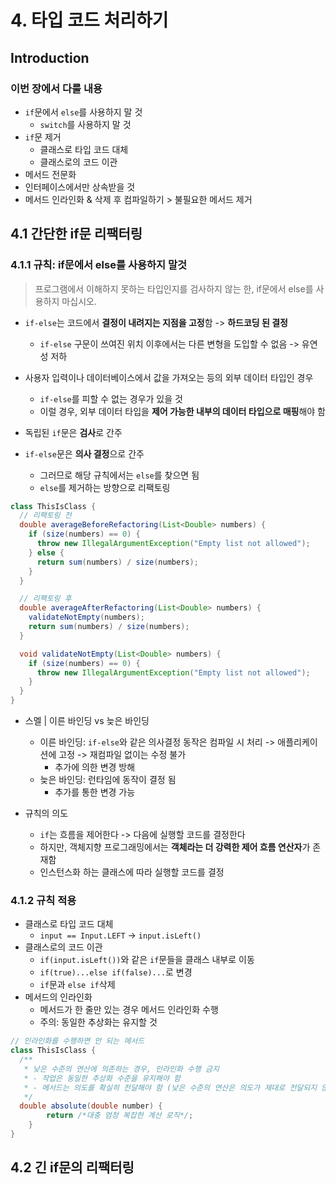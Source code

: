 # 4. 타입 코드 처리하기 
## Introduction 
### 이번 장에서 다룰 내용 
- `if`문에서 `else`를 사용하지 말 것 
  - `switch`를 사용하지 말 것
- `if`문 제거 
  - 클래스로 타입 코드 대체
  - 클래스로의 코드 이관 
- 메서드 전문화 
- 인터페이스에서만 상속받을 것 
- 메서드 인라인화 & 삭제 후 컴파일하기 > 불필요한 메서드 제거 

## 4.1 간단한 if문 리팩터링 
### 4.1.1 규칙: if문에서 else를 사용하지 말것 
> 프로그램에서 이해하지 못하는 타입인지를 검사하지 않는 한, if문에서 else를 사용하지 마십시오.

- `if-else`는 코드에서 **결정이 내려지는 지점을 고정**함 -> **하드코딩 된 결정**
  - `if-else` 구문이 쓰여진 위치 이후에서는 다른 변형을 도입할 수 없음 -> 유연성 저하


- 사용자 입력이나 데이터베이스에서 값을 가져오는 등의 외부 데이터 타입인 경우
  - `if-else`를 피할 수 없는 경우가 있을 것  
  - 이럴 경우, 외부 데이터 타입을 **제어 가능한 내부의 데이터 타입으로 매핑**해야 함 


- 독립된 `if`문은 **검사**로 간주


- `if-else`문은 **의사 결정**으로 간주
  - 그러므로 해당 규칙에서는 `else`를 찾으면 됨 
  - `else`를 제거하는 방향으로 리팩토링


```java
class ThisIsClass {
  // 리팩토링 전 
  double averageBeforeRefactoring(List<Double> numbers) {
    if (size(numbers) == 0) {
      throw new IllegalArgumentException("Empty list not allowed");
    } else {
      return sum(numbers) / size(numbers);
    }
  }

  // 리팩토링 후 
  double averageAfterRefactoring(List<Double> numbers) {
    validateNotEmpty(numbers);
    return sum(numbers) / size(numbers);
  }

  void validateNotEmpty(List<Double> numbers) {
    if (size(numbers) == 0) {
      throw new IllegalArgumentException("Empty list not allowed");
    }
  }
}
```

- 스멜 | 이른 바인딩 vs 늦은 바인딩 
  - 이른 바인딩: `if-else`와 같은 의사결정 동작은 컴파일 시 처리 -> 애플리케이션에 고정 -> 재컴파일 없이는 수정 불가
    - 추가에 의한 변경 방해 
  - 늦은 바인딩: 런타임에 동작이 결정 됨
    - 추가를 통한 변경 가능 


- 규칙의 의도  
  - `if`는 흐름을 제어한다 -> 다음에 실행할 코드를 결정한다 
  - 하지만, 객체지향 프로그래밍에서는 **객체라는 더 강력한 제어 흐름 연산자**가 존재함 
  - 인스턴스화 하는 클래스에 따라 실행할 코드를 결정 


### 4.1.2 규칙 적용
- 클래스로 타입 코드 대체
  - `input == Input.LEFT` -> `input.isLeft()`
- 클래스로의 코드 이관 
  - `if(input.isLeft())`와 같은 `if`문들을 클래스 내부로 이동 
  - `if(true)...else if(false)...`로 변경 
  - `if`문과 `else if`삭제
- 메서드의 인라인화 
  - 메서드가 한 줄만 있는 경우 메서드 인라인화 수행
  - 주의: 동일한 추상화는 유지할 것 

```java
// 인라인화를 수행하면 안 되는 메서드
class ThisIsClass {
  /**
   * 낮은 수준의 연산에 의존하는 경우, 인라인화 수행 금지
   * - 작업은 동일한 추상화 수준을 유지해야 함 
   * - 메서드는 의도를 확실히 전달해야 함 (낮은 수준의 연산은 의도가 제대로 전달되지 않을 가능성이 큼)
   */
  double absolute(double number) {
        return /*대충 엄청 복잡한 계산 로직*/;
    }
}
```

## 4.2 긴 if문의 리팩터링 
